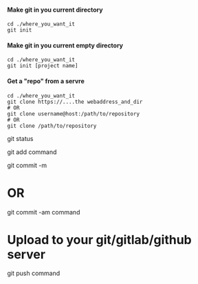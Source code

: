#### Make git in you current directory
```
cd ./where_you_want_it
git init
```

#### Make git in you current empty directory
```
cd ./where_you_want_it
git init [project name]
```


#### Get a "repo" from a servre
```
cd ./where_you_want_it
git clone https://....the webaddress_and_dir
# OR
git clone username@host:/path/to/repository
# OR
git clone /path/to/repository
```


git status

git add <File name> command
  
  
git commit -m <message>
# OR
git commit -am<message> command

# Upload to your git/gitlab/github server
git push command


